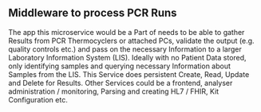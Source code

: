 

## Middleware to process PCR Runs

The app this microservice would be a Part of needs to be able to gather Results from PCR Thermocyclers or attached PCs, validate the output (e.g. quality controls etc.) and pass on the necessary Information to a larger Laboratory Information System (LIS). Ideally with no Patient Data stored, only identifying samples and querying necessary Information about Samples from the LIS. This Service does persistent Create, Read, Update and Delete for Results. Other Services could be a frontend, analyser administration / monitoring, Parsing and creating HL7 / FHIR, Kit Configuration etc.